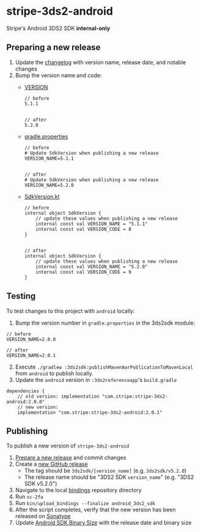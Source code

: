 # stripe-3ds2-android
Stripe's Android 3DS2 SDK **internal-only**

## Preparing a new release
1. Update the [changelog](https://git.corp.stripe.com/stripe-internal/android/blob/master/3ds2sdk/CHANGELOG.md) with version name, release date, and notable changes
2. Bump the version name and code:
    - [VERSION](https://git.corp.stripe.com/stripe-internal/android/blob/master/3ds2sdk/VERSION)
      ```
      // before
      5.1.1


      // after
      5.2.0
      ```

    - [gradle.properties](https://git.corp.stripe.com/stripe-internal/android/blob/master/3ds2sdk/gradle.properties)
      ```
      // before
      # Update SdkVersion when publishing a new release
      VERSION_NAME=5.1.1


      // after
      # Update SdkVersion when publishing a new release
      VERSION_NAME=5.2.0
      ```
      
    - [SdkVersion.kt](https://git.corp.stripe.com/stripe-internal/android/blob/master/3ds2sdk/src/main/kotlin/com/stripe/android/stripe3ds2/SdkVersion.kt)
      ```
      // before
      internal object SdkVersion {
          // update these values when publishing a new release
          internal const val VERSION_NAME = "5.1.1"
          internal const val VERSION_CODE = 8
      }


      // after
      internal object SdkVersion {
          // update these values when publishing a new release
          internal const val VERSION_NAME = "5.2.0"
          internal const val VERSION_CODE = 9
      }
      ```

## Testing
To test changes to this project with `android` locally:
1. Bump the version number in `gradle.properties` in the 3ds2sdk module:
```
// before
VERSION_NAME=2.0.0

// after
VERSION_NAME=2.0.1
```

2. Execute `./gradlew :3ds2sdk:publishMavenAarPublicationToMavenLocal` from `android` to publish locally.
3. Update the `android` version in `:3ds2referenceapp`'s `build.gradle`
```
dependencies {
    // old version: implementation "com.stripe:stripe-3ds2-android:2.0.0"
    // new version:
    implementation "com.stripe:stripe-3ds2-android:2.0.1"
```

## Publishing
To publish a new version of `stripe-3ds2-android`

1. [Prepare a new release](#preparing-a-new-release) and commit changes
2. Create a [new GitHub release](https://git.corp.stripe.com/stripe-internal/android/releases/new)
    - The tag should be `3ds2sdk/[version_name]` (e.g. `3ds2sdk/v5.2.0`)
    - The release name should be "3DS2 SDK `version_name`" (e.g. "3DS2 SDK v5.2.0")
3. Navigate to the local [bindings](https://git.corp.stripe.com/stripe-internal/bindings) repository directory
4. Run `sc-2fa`
5. Run `bin/upload_bindings --finalize android_3ds2_sdk`
6. After the script completes, verify that the new version has been released on [Sonatype](https://oss.sonatype.org/#nexus-search;quick~stripe-3ds2-android)
7. Update [Android SDK Binary Size](https://confluence.corp.stripe.com/display/MOBILE/Android+SDK+Binary+Size) with the release date and binary size
